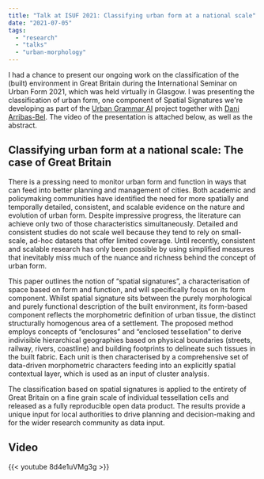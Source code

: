 ```yaml
---
title: "Talk at ISUF 2021: Classifying urban form at a national scale"
date: "2021-07-05"
tags:
  - "research"
  - "talks"
  - "urban-morphology"
---
```


I had a chance to present our ongoing work on the classification of the (built) environment in Great Britain during the International Seminar on Urban Form 2021, which was held virtually in Glasgow. I was presenting the classification of urban form, one component of Spatial Signatures we're developing as part of the [Urban Grammar AI](https://urbangrammarai.github.io) project together with [Dani Arribas-Bel](http://darribas.org). The video of the presentation is attached below, as well as the abstract.

## Classifying urban form at a national scale: The case of Great Britain

There is a pressing need to monitor urban form and function in ways that can feed into better planning and management of cities. Both academic and policymaking communities have identified the need for more spatially and temporally detailed, consistent, and scalable evidence on the nature and evolution of urban form. Despite impressive progress, the literature can achieve only two of those characteristics simultaneously. Detailed and consistent studies do not scale well because they tend to rely on small-scale, ad-hoc datasets that offer limited coverage. Until recently, consistent and scalable research has only been possible by using simplified measures that inevitably miss much of the nuance and richness behind the concept of urban form.

This paper outlines the notion of “spatial signatures”, a characterisation of space based on form and function, and will specifically focus on its form component. Whilst spatial signature sits between the purely morphological and purely functional description of the built environment, its form-based component reflects the morphometric definition of urban tissue, the distinct structurally homogenous area of a settlement. The proposed method employs concepts of “enclosures” and “enclosed tessellation” to derive indivisible hierarchical geographies based on physical boundaries (streets, railway, rivers, coastline) and building footprints to delineate such tissues in the built fabric. Each unit is then characterised by a comprehensive set of data-driven morphometric characters feeding into an explicitly spatial contextual layer, which is used as an input of cluster analysis.

The classification based on spatial signatures is applied to the entirety of Great Britain on a fine grain scale of individual tessellation cells and released as a fully reproducible open data product. The results provide a unique input for local authorities to drive planning and decision-making and for the wider research community as data input.

## Video

{{< youtube 8d4e1uVMg3g >}}
